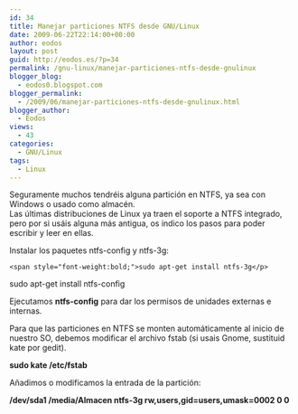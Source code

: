 ```yaml
---
id: 34
title: Manejar particiones NTFS desde GNU/Linux
date: 2009-06-22T22:14:00+00:00
author: eodos
layout: post
guid: http://eodos.es/?p=34
permalink: /gnu-linux/manejar-particiones-ntfs-desde-gnulinux
blogger_blog:
  - eodos0.blogspot.com
blogger_permalink:
  - /2009/06/manejar-particiones-ntfs-desde-gnulinux.html
blogger_author:
  - Eodos
views:
  - 43
categories:
  - GNU/Linux
tags:
  - Linux
---
```

Seguramente muchos tendréis alguna partición en NTFS, ya sea con Windows o usado como almacén.  
Las últimas distribuciones de Linux ya traen el soporte a NTFS integrado, pero por si usáis alguna más antigua, os indico los pasos para poder escribir y leer en ellas.

Instalar los paquetes ntfs-config y ntfs-3g:

    <span style="font-weight:bold;">sudo apt-get install ntfs-3g</p> 

<p>
  sudo apt-get install ntfs-config </span>
</p>

<p>
  Ejecutamos <span style="font-weight:bold;">ntfs-config</span> para dar los permisos de unidades externas e internas.
</p>

<p>
  Para que las particiones en NTFS se monten automáticamente al inicio de nuestro SO, debemos modificar el archivo fstab (si usais Gnome, sustituid kate por gedit).
</p>

<p>
  <span style="font-weight:bold;"> sudo kate /etc/fstab</span>
</p>

<p>
  Añadimos o modificamos la entrada de la partición:
</p>

<p>
  <span style="font-weight:bold;">/dev/sda1 /media/Almacen ntfs-3g rw,users,gid=users,umask=0002 0 0</span>
</p>